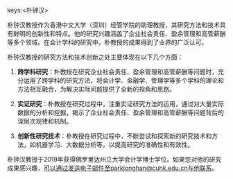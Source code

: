 keys:<朴钟汉>


朴钟汉教授作为香港中文大学（深圳）经管学院的助理教授，其研究方法和技术具有鲜明的创新性和特点。他的研究兴趣涵盖了企业社会责任、盈余管理和高管薪酬等多个领域。在会计学科的研究中，朴教授的成果得到了业界的广泛认可。

朴钟汉教授的研究方法和技术创新之处主要体现在以下几个方面：

1. **跨学科研究**：朴教授在研究企业社会责任、盈余管理和高管薪酬等问题时，充分运用了跨学科的研究方法，将会计学、金融学、管理学等多个学科的理论和方法相互融合，为解决实际问题提供了全新的视角和思路。

2. **实证研究**：朴教授在研究过程中，注重实证研究方法的运用，通过对大量实际数据的分析和挖掘，揭示了企业社会责任、盈余管理和高管薪酬等问题背后的深层次规律和机制。

3. **创新性研究技术**：朴教授在研究过程中，不断尝试和探索新的研究技术和方法，如机器学习、大数据分析等，以提高研究的准确性和有效性。

朴钟汉教授于2019年获得佛罗里达州立大学会计学博士学位。如果您对他的研究成果感兴趣，可以通过发送电子邮件至parkjonghan@cuhk.edu.cn与他联系。